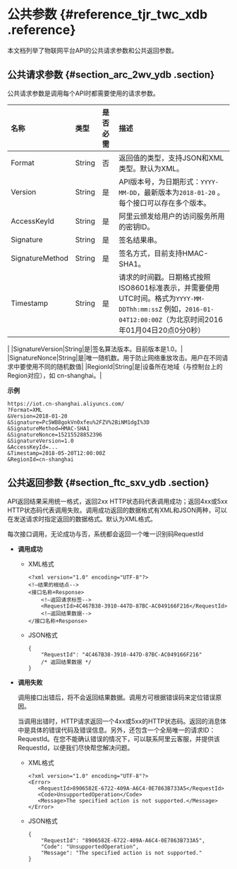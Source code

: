 # 公共参数 {#reference_tjr_twc_xdb .reference}

本文档列举了物联网平台API的公共请求参数和公共返回参数。

## 公共请求参数 {#section_arc_2wv_ydb .section}

公共请求参数是调用每个API时都需要使用的请求参数。

|名称|类型|是否必需|描述|
|:-|:-|:---|:-|
|Format|String|否|返回值的类型，支持JSON和XML类型。默认为XML。|
|Version|String|是|API版本号，为日期形式：`YYYY-MM-DD`，最新版本为`2018-01-20` 。每个接口可以存在多个版本。|
|AccessKeyId|String|是|阿里云颁发给用户的访问服务所用的密钥ID。|
|Signature|String|是|签名结果串。|
|SignatureMethod|String|是|签名方式，目前支持HMAC-SHA1。|
|Timestamp|String|是|请求的时间戳。日期格式按照ISO8601标准表示，并需要使用UTC时间。格式为`YYYY-MM-DDThh:mm:ssZ` 例如，`2016-01-04T12:00:00Z`（为北京时间2016年01月04日20点0分0秒）

|
|SignatureVersion|String|是|签名算法版本。目前版本是1.0。|
|SignatureNonce|String|是|唯一随机数。用于防止网络重放攻击。用户在不同请求中要使用不同的随机数值|
|RegionId|String|是|设备所在地域（与控制台上的Region对应），如 cn-shanghai。|

**示例**

```
https://iot.cn-shanghai.aliyuncs.com/
?Format=XML
&Version=2018-01-20
&Signature=Pc5WB8gokVn0xfeu%2FZV%2BiNM1dgI%3D
&SignatureMethod=HMAC-SHA1
&SignatureNonce=15215528852396
&SignatureVersion=1.0
&AccessKeyId=...
&Timestamp=2018-05-20T12:00:00Z
&RegionId=cn-shanghai
```

## 公共返回参数 {#section_ftc_sxv_ydb .section}

API返回结果采用统一格式，返回2xx HTTP状态码代表调用成功；返回4xx或5xx HTTP状态码代表调用失败。调用成功返回的数据格式有XML和JSON两种，可以在发送请求时指定返回的数据格式。默认为XML格式。

每次接口调用，无论成功与否，系统都会返回一个唯一识别码RequestId

-   **调用成功**

    -   XML格式

        ```
        <?xml version="1.0" encoding="UTF-8"?> 
        <!—结果的根结点-->
        <接口名称+Response>
            <!—返回请求标签-->
            <RequestId>4C467B38-3910-447D-87BC-AC049166F216</RequestId>
            <!—返回结果数据-->
        </接口名称+Response>
        ```

    -   JSON格式

        ```
        {
            "RequestId": "4C467B38-3910-447D-87BC-AC049166F216"
            /* 返回结果数据 */
        }
        ```

-   **调用失败**

    调用接口出错后，将不会返回结果数据。调用方可根据错误码来定位错误原因。

    当调用出错时，HTTP请求返回一个4xx或5xx的HTTP状态码。返回的消息体中是具体的错误代码及错误信息。另外，还包含一个全局唯一的请求ID：RequestId。在您不能确认错误的情况下，可以联系阿里云客服，并提供该RequestId，以便我们尽快帮您解决问题。

    -   XML格式

        ```
        <?xml version="1.0" encoding="UTF-8"?>
        <Error>
           <RequestId>8906582E-6722-409A-A6C4-0E7863B733A5</RequestId>
           <Code>UnsupportedOperation</Code>
           <Message>The specified action is not supported.</Message>
        </Error>
        ```

    -   JSON格式

        ```
        {
            "RequestId": "8906582E-6722-409A-A6C4-0E7863B733A5",
            "Code": "UnsupportedOperation",
            "Message": "The specified action is not supported."
        }
        ```


